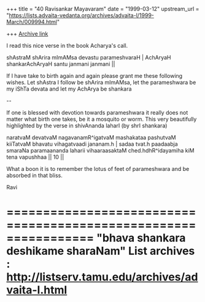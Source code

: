 +++
title = "40 Ravisankar Mayavaram"
date = "1999-03-12"
upstream_url = "https://lists.advaita-vedanta.org/archives/advaita-l/1999-March/009994.html"

+++
[Archive link](https://lists.advaita-vedanta.org/archives/advaita-l/1999-March/009994.html)

I read this nice verse in the book Acharya's call.

shAstraM shArira mImAMsa devastu parameshvaraH |
AchAryaH shankarAchAryaH santu janmani janmani ||

If I have take to birth again and again please grant me these
following wishes. Let shAstra I follow be shArira mImAMsa, let
the parameshwara be my iShTa devata and let my AchArya be
shankara

--

If one is blessed with devotion towards parameshwara it really
does not matter what birth one takes, be it a mosquito or worm.
This very beautifully highlighted by the verse in shivAnanda
laharI (by shrI shankara)


naratvaM devatvaM nagavanamR^igatvaM mashakataa
pashutvaM kiiTatvaM bhavatu vihagatvaadi jananam.h |
sadaa tvat.h paadaabja smaraNa paramaananda laharii
vihaaraasaktaM ched.hdhR^idayamiha kiM tena vapushhaa || 10 ||

What a boon it is to remember the lotus of feet of parameshwara
and be absorbed in that bliss.

Ravi

================================================================
"bhava shankara deshikame sharaNam"
List archives : http://listserv.tamu.edu/archives/advaita-l.html
================================================================

